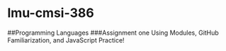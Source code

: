 # lmu-cmsi-386
##Programming Languages
###Assignment one
Using Modules, GitHub Familiarization, and JavaScript Practice!

